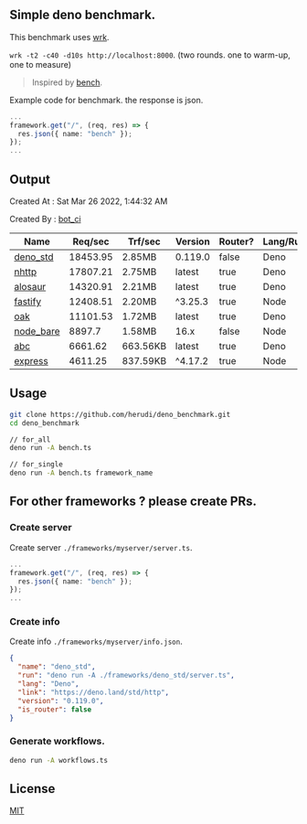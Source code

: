 ## Simple deno benchmark.
This benchmark uses [wrk](https://github.com/wg/wrk).

`wrk -t2 -c40 -d10s http://localhost:8000`. (two rounds. one to warm-up, one to measure)

> Inspired by [bench](https://github.com/denosaurs/bench).

Example code for benchmark. the response is json.
```ts
...
framework.get("/", (req, res) => {
  res.json({ name: "bench" });
});
...
```

## Output
Created At : Sat Mar 26 2022, 1:44:32 AM

Created By : [bot_ci](https://github.com/herudi/deno_benchmarks/commits?author=github-actions%5Bbot%5D)

|Name|Req/sec|Trf/sec|Version|Router?|Lang/Runtime|
|----|----|----|----|----|----|
|[deno_std](https://deno.land/std/http)|18453.95|2.85MB|0.119.0|false|Deno|
|[nhttp](https://github.com/nhttp/nhttp)|17807.21|2.75MB|latest|true|Deno|
|[alosaur](https://github.com/alosaur/alosaur)|14320.91|2.21MB|latest|true|Deno|
|[fastify](https://github.com/fastify/fastify)|12408.51|2.20MB|^3.25.3|true|Node|
|[oak](https://github.com/oakserver/oak)|11101.53|1.72MB|latest|true|Deno|
|[node_bare](https://nodejs.org)|8897.7|1.58MB|16.x|false|Node|
|[abc](https://deno.land/x/abc)|6661.62|663.56KB|latest|true|Deno|
|[express](https://github.com/expressjs/express)|4611.25|837.59KB|^4.17.2|true|Node|


## Usage
```bash
git clone https://github.com/herudi/deno_benchmark.git
cd deno_benchmark

// for_all
deno run -A bench.ts

// for_single
deno run -A bench.ts framework_name
```
## For other frameworks ? please create PRs.
### Create server
Create server `./frameworks/myserver/server.ts`.
```ts
...
framework.get("/", (req, res) => {
  res.json({ name: "bench" });
});
...
```
### Create info
Create info `./frameworks/myserver/info.json`.
```json
{
  "name": "deno_std",
  "run": "deno run -A ./frameworks/deno_std/server.ts",
  "lang": "Deno",
  "link": "https://deno.land/std/http",
  "version": "0.119.0",
  "is_router": false
}
```
### Generate workflows.
```bash
deno run -A workflows.ts
```
## License

[MIT](LICENSE)

